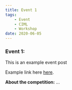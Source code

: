 ```yaml
---
title: Event 1
tags:
    - Event
    - CIML
    - Workshop
date: 2020-06-05
---
```


<h3>Event 1:</h3>
This is an example event post

Example link here <a href="https://www.studentclustercompetition.us/">here</a>.

<b>About the competition:</b> ...
